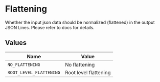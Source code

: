 # Flattening

Whether the input json data should be normalized (flattened) in the output JSON Lines. Please refer to docs for details.


## Values

| Name                    | Value                   |
| ----------------------- | ----------------------- |
| `NO_FLATTENING`         | No flattening           |
| `ROOT_LEVEL_FLATTENING` | Root level flattening   |
